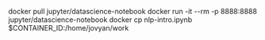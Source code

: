 
docker pull jupyter/datascience-notebook
docker run -it --rm -p 8888:8888 jupyter/datascience-notebook
docker cp nlp-intro.ipynb $CONTAINER_ID:/home/jovyan/work
